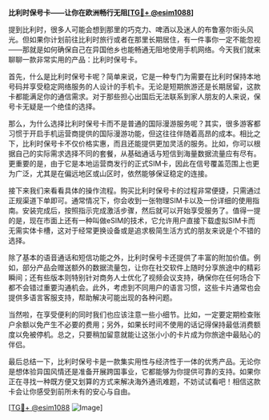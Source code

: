 **比利时保号卡——让你在欧洲畅行无阻[[TG💪+ @esim1088](https://t.me/s/esim1088)]**

提到比利时，很多人可能会想到那里的巧克力、啤酒以及迷人的布鲁塞尔街头风光。但如果你计划前往比利时旅行或者在那里长期居住，有一件事你一定不能忽视——那就是如何确保自己在异国他乡也能畅通无阻地使用手机网络。今天我们就来聊聊一款非常实用的产品：比利时保号卡。

首先，什么是比利时保号卡呢？简单来说，它是一种专门为需要在比利时保持本地号码并享受稳定网络服务的人设计的手机卡。无论是短期旅游还是长期居留，这款卡都能满足你的通信需求。对于那些担心出国后无法联系到家人朋友的人来说，保号卡无疑是一个绝佳的选择。

那么，为什么选择比利时保号卡而不是普通的国际漫游服务呢？其实，很多游客都习惯于开启手机运营商提供的国际漫游功能，但这往往伴随着高昂的成本。相比之下，比利时保号卡不仅价格实惠，而且还能提供更加灵活的服务。比如，你可以根据自己的实际需求选择不同的套餐，从基础通话与短信到海量数据流量应有尽有。更重要的是，由于它是本地运营商发行的正式SIM卡，因此在信号覆盖范围上也更为广泛，尤其是在偏远地区或山区时，依然能够保证稳定的连接。

接下来我们来看看具体的操作流程。购买比利时保号卡的过程非常便捷，只需通过正规渠道下单即可。通常情况下，你会收到一张物理SIM卡以及一份详细的使用指南。安装完成后，按照指示完成激活步骤，然后就可以开始享受服务了。值得一提的是，现在市面上还有一种叫做eSIM的技术，它允许用户直接下载虚拟SIM卡而无需实体卡槽，这对于经常更换设备或是追求极简生活方式的朋友来说是个不错的选择。

除了基本的语音通话和短信功能之外，比利时保号卡还提供了丰富的附加价值。例如，部分产品会赠送额外的数据流量包，让你在社交软件上随时分享旅途中的精彩瞬间；还有些版本则特别针对商务人士优化了视频会议支持，确保你在任何场合下都不会错过重要沟通机会。此外，考虑到不同用户的语言习惯，这些卡片通常也会提供多语言客服支持，帮助解决可能出现的各种问题。

当然啦，在享受便利的同时我们也应该注意一些小细节。比如，一定要定期检查账户余额以免产生不必要的费用；另外，如果长时间不使用的话记得保持最低消费额度以免被停机。总之，只要稍加留意就能让这张小小的卡片成为你旅途中最贴心的伴侣。

最后总结一下，比利时保号卡是一款集实用性与经济性于一体的优秀产品。无论你是想体验异国风情还是准备开展跨国事业，它都能够为你提供可靠的支持。如果你正在寻找一种既方便又划算的方式来解决海外通讯难题，不妨试试看吧！相信这款卡会让你感受到前所未有的安心与自由。

[[TG💪+ @esim1088](https://t.me/s/esim1088) ![Image](https://i.postimg.cc/4NQfJmqS/Snipaste-2025-05-13-00-14-12.png)]